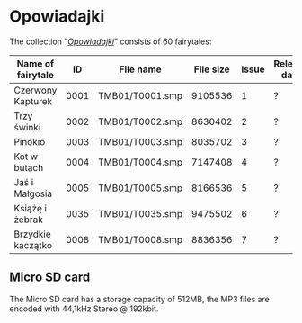# Opowiadajki

The collection "[*Opowiadajki*](https://opowiadajki.pl/)" consists of 60 fairytales:

Name of fairytale | ID | File name | File size | Issue | Release date | Spine Index | .mct
--- | --- | --- | --- | --- | --- | --- | ---
Czerwony Kapturek | 0001 | TMB01/T0001.smp | 9105536 | 1 | ? | 1 | [TMB01_T0001.mct](../nfc/TMB01_T0001.mct)
Trzy świnki | 0002 | TMB01/T0002.smp | 8630402 | 2 | ? | 2 | [TMB01_T0002.mct](../nfc/TMB01_T0002.mct)
Pinokio | 0003 | TMB01/T0003.smp | 8035702 | 3 | ? | 3 | [TMB01_T0003.mct](../nfc/TMB01_T0003.mct)
Kot w butach | 0004 | TMB01/T0004.smp | 7147408 | 4 | ? | 4 | [TMB01_T0004.mct](../nfc/TMB01_T0004.mct)
Jaś i Małgosia | 0005 | TMB01/T0005.smp | 8166536 | 5 | ? | 5 | [TMB01_T0005.mct](../nfc/TMB01_T0005.mct)
Książę i żebrak | 0035 | TMB01/T0035.smp | 9475502 | 6 | ? | 6 | [TMB01_T0035.mct](../nfc/TMB01_T0035.mct)
Brzydkie kaczątko | 0008 | TMB01/T0008.smp | 8836356 | 7 | ? | 7 | [TMB01_T0007.mct](../nfc/TMB01_T0007.mct)

## Micro SD card

The Micro SD card has a storage capacity of 512MB, the MP3 files are encoded with 44,1kHz Stereo @ 192kbit.